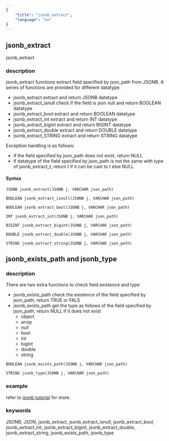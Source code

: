 ```yaml
---
{
    "title": "jsonb_extract",
    "language": "en"
}
---
```


<!-- 
Licensed to the Apache Software Foundation (ASF) under one
or more contributor license agreements.  See the NOTICE file
distributed with this work for additional information
regarding copyright ownership.  The ASF licenses this file
to you under the Apache License, Version 2.0 (the
"License"); you may not use this file except in compliance
with the License.  You may obtain a copy of the License at

  http://www.apache.org/licenses/LICENSE-2.0

Unless required by applicable law or agreed to in writing,
software distributed under the License is distributed on an
"AS IS" BASIS, WITHOUT WARRANTIES OR CONDITIONS OF ANY
KIND, either express or implied.  See the License for the
specific language governing permissions and limitations
under the License.
-->

## jsonb_extract

<version since="1.2.0">

jsonb_extract

</version>

### description

jsonb_extract functions extract field specified by json_path from JSONB. A series of functions are provided for different datatype.
- jsonb_extract extract and return JSONB datatype
- jsonb_extract_isnull check if the field is json null and return BOOLEAN datatype
- jsonb_extract_bool extract and return BOOLEAN datatype
- jsonb_extract_int extract and return INT datatype
- jsonb_extract_bigint extract and return BIGINT datatype
- jsonb_extract_double extract and return DOUBLE datatype
- jsonb_extract_STRING extract and return STRING datatype

Exception handling is as follows:
- if the field specified by json_path does not exist, return NULL
- if datatype of the field specified by json_path is not the same with type of jsonb_extract_t, return t if it can be cast to t else NULL

#### Syntax

`JSONB jsonb_extract(JSONB j, VARCHAR json_path)`

`BOOLEAN jsonb_extract_isnull(JSONB j, VARCHAR json_path)`

`BOOLEAN jsonb_extract_bool(JSONB j, VARCHAR json_path)`

`INT jsonb_extract_int(JSONB j, VARCHAR json_path)`

`BIGINT jsonb_extract_bigint(JSONB j, VARCHAR json_path)`

`DOUBLE jsonb_extract_double(JSONB j, VARCHAR json_path)`

`STRING jsonb_extract_string(JSONB j, VARCHAR json_path)`


## jsonb_exists_path and jsonb_type
### description

There are two extra functions to check field existence and type
- jsonb_exists_path check the existence of the field specified by json_path, return TRUE or FALS
- jsonb_exists_path get the type as follows of the field specified by json_path, return NULL if it does not exist
  - object
  - array
  - null
  - bool
  - int
  - bigint
  - double
  - string

`BOOLEAN jsonb_exists_path(JSONB j, VARCHAR json_path)`

`STRING jsonb_type(JSONB j, VARCHAR json_path)`


### example

refer to [jsonb tutorial](../../sql-reference/Data-Types/JSONB.md) for more.


### keywords
JSONB, JSON, jsonb_extract, jsonb_extract_isnull, jsonb_extract_bool, jsonb_extract_int, jsonb_extract_bigint, jsonb_extract_double, jsonb_extract_string, jsonb_exists_path, jsonb_type
